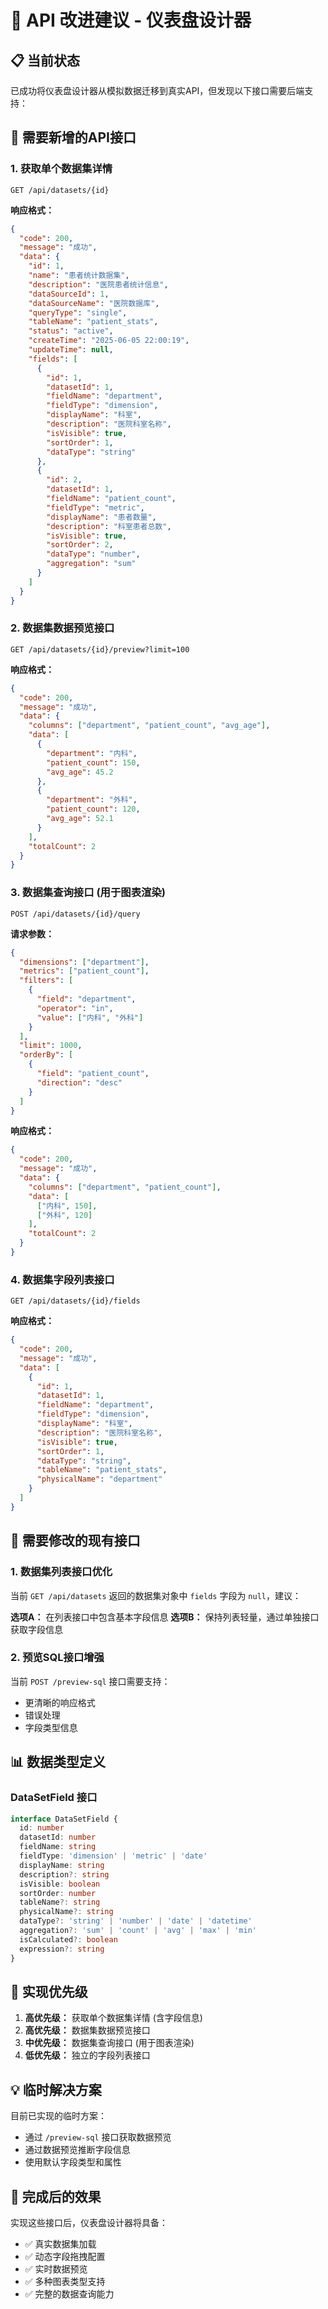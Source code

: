 # 🚀 API 改进建议 - 仪表盘设计器

## 📋 **当前状态**

已成功将仪表盘设计器从模拟数据迁移到真实API，但发现以下接口需要后端支持：

## 🔧 **需要新增的API接口**

### 1. **获取单个数据集详情** 
```http
GET /api/datasets/{id}
```

**响应格式：**
```json
{
  "code": 200,
  "message": "成功",
  "data": {
    "id": 1,
    "name": "患者统计数据集",
    "description": "医院患者统计信息",
    "dataSourceId": 1,
    "dataSourceName": "医院数据库",
    "queryType": "single",
    "tableName": "patient_stats",
    "status": "active",
    "createTime": "2025-06-05 22:00:19",
    "updateTime": null,
    "fields": [
      {
        "id": 1,
        "datasetId": 1,
        "fieldName": "department",
        "fieldType": "dimension",
        "displayName": "科室",
        "description": "医院科室名称",
        "isVisible": true,
        "sortOrder": 1,
        "dataType": "string"
      },
      {
        "id": 2,
        "datasetId": 1,
        "fieldName": "patient_count",
        "fieldType": "metric",
        "displayName": "患者数量",
        "description": "科室患者总数",
        "isVisible": true,
        "sortOrder": 2,
        "dataType": "number",
        "aggregation": "sum"
      }
    ]
  }
}
```

### 2. **数据集数据预览接口**
```http
GET /api/datasets/{id}/preview?limit=100
```

**响应格式：**
```json
{
  "code": 200,
  "message": "成功",
  "data": {
    "columns": ["department", "patient_count", "avg_age"],
    "data": [
      {
        "department": "内科",
        "patient_count": 150,
        "avg_age": 45.2
      },
      {
        "department": "外科", 
        "patient_count": 120,
        "avg_age": 52.1
      }
    ],
    "totalCount": 2
  }
}
```

### 3. **数据集查询接口** (用于图表渲染)
```http
POST /api/datasets/{id}/query
```

**请求参数：**
```json
{
  "dimensions": ["department"],
  "metrics": ["patient_count"],
  "filters": [
    {
      "field": "department",
      "operator": "in",
      "value": ["内科", "外科"]
    }
  ],
  "limit": 1000,
  "orderBy": [
    {
      "field": "patient_count",
      "direction": "desc"
    }
  ]
}
```

**响应格式：**
```json
{
  "code": 200,
  "message": "成功", 
  "data": {
    "columns": ["department", "patient_count"],
    "data": [
      ["内科", 150],
      ["外科", 120]
    ],
    "totalCount": 2
  }
}
```

### 4. **数据集字段列表接口**
```http
GET /api/datasets/{id}/fields
```

**响应格式：**
```json
{
  "code": 200,
  "message": "成功",
  "data": [
    {
      "id": 1,
      "datasetId": 1,
      "fieldName": "department",
      "fieldType": "dimension",
      "displayName": "科室",
      "description": "医院科室名称",
      "isVisible": true,
      "sortOrder": 1,
      "dataType": "string",
      "tableName": "patient_stats",
      "physicalName": "department"
    }
  ]
}
```

## 🔄 **需要修改的现有接口**

### 1. **数据集列表接口优化**
当前 `GET /api/datasets` 返回的数据集对象中 `fields` 字段为 `null`，建议：

**选项A：** 在列表接口中包含基本字段信息
**选项B：** 保持列表轻量，通过单独接口获取字段信息

### 2. **预览SQL接口增强**
当前 `POST /preview-sql` 接口需要支持：
- 更清晰的响应格式
- 错误处理
- 字段类型信息

## 📊 **数据类型定义**

### DataSetField 接口
```typescript
interface DataSetField {
  id: number
  datasetId: number
  fieldName: string
  fieldType: 'dimension' | 'metric' | 'date'
  displayName: string
  description?: string
  isVisible: boolean
  sortOrder: number
  tableName?: string
  physicalName?: string
  dataType?: 'string' | 'number' | 'date' | 'datetime'
  aggregation?: 'sum' | 'count' | 'avg' | 'max' | 'min'
  isCalculated?: boolean
  expression?: string
}
```

## 🎯 **实现优先级**

1. **高优先级：** 获取单个数据集详情 (含字段信息)
2. **高优先级：** 数据集数据预览接口
3. **中优先级：** 数据集查询接口 (用于图表渲染)
4. **低优先级：** 独立的字段列表接口

## 💡 **临时解决方案**

目前已实现的临时方案：
- 通过 `/preview-sql` 接口获取数据预览
- 通过数据预览推断字段信息
- 使用默认字段类型和属性

## 🚀 **完成后的效果**

实现这些接口后，仪表盘设计器将具备：
- ✅ 真实数据集加载
- ✅ 动态字段拖拽配置  
- ✅ 实时数据预览
- ✅ 多种图表类型支持
- ✅ 完整的数据查询能力 